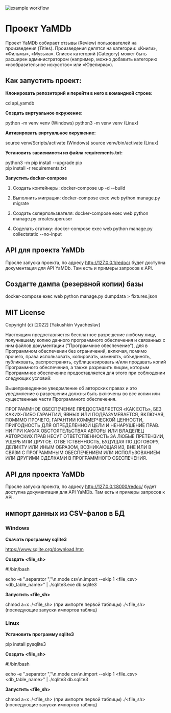 ![example workflow](https://github.com/JaSlava/yamdb_final/actions/workflows/yamdb_workflow.yml/badge.svg)
# Проект YaMDb  

Проект YaMDb собирает отзывы (Review) пользователей на произведения (Titles). Произведения делятся на категории: «Книги», «Фильмы», «Музыка». Список категорий (Category) может быть расширен администратором (например, можно добавить категорию «изобразительное искусство» или «Ювелирка»). 

## Как запустить проект:   

**Клонировать репозиторий и перейти в него в командной строке:**  

cd api_yamdb   

**Cоздать виртуальное окружение:**  

python -m venv venv (Windows) 
python3 -m venv venv (Linux) 


**Активировать виртуальное окружение:**  

source venv/Scripts/activate (Windows) 
source venv/bin/activate (Linux) 

**Установить зависимости из файла requirements.txt:**  

python3 -m pip install --upgrade pip  
pip install -r requirements.txt   

**Запустить docker-compose**  

1. Создать контейнеры: 
docker-compose up -d --build    

2. Выполнить миграции: 
docker-compose exec web python manage.py migrate  

3. Создать скперпользвателя: 
docker-compose exec web python manage.py createsuperuser  

4. Соделать статику: 
docker-compose exec web python manage.py collectstatic --no-input   

## API для проекта YaMDb  

Просле запуска проекта, по адресу http://127.0.0.1/redoc/ будет доступна документация для API YaMDb. Там есть и примеры запросов к API.  

## Создагте дампа (резервной копии) базы  
docker-compose exec web python manage.py dumpdata > fixtures.json  

## MIT License 
Copyright (c) [2022] [Yakushkin Vyacheslav]  

Настоящим предоставляется бесплатное разрешение любому лицу, получившему копию 
данного программного обеспечения и связанных с ним файлов документации ("Программное обеспечение"), для 
в Программном обеспечении без ограничений, включая, помимо прочего, права 
использовать, копировать, изменять, объединять, публиковать, распространять, сублицензировать и/или продавать 
копий Программного обеспечения, а также разрешить лицам, которым Программное обеспечение 
предоставляется для этого при соблюдении следующих условий: 

Вышеприведенное уведомление об авторских правах и это уведомление о разрешении должны быть включены во все 
копии или существенные части Программного обеспечения. 
 
ПРОГРАММНОЕ ОБЕСПЕЧЕНИЕ ПРЕДОСТАВЛЯЕТСЯ «КАК ЕСТЬ», БЕЗ КАКИХ-ЛИБО ГАРАНТИЙ, ЯВНЫХ ИЛИ 
ПОДРАЗУМЕВАЕТСЯ, ВКЛЮЧАЯ, ПОМИМО ПРОЧЕГО, ГАРАНТИИ КОММЕРЧЕСКОЙ ЦЕННОСТИ, 
ПРИГОДНОСТЬ ДЛЯ ОПРЕДЕЛЕННОЙ ЦЕЛИ И НЕНАРУШЕНИЕ ПРАВ. НИ ПРИ КАКИХ ОБСТОЯТЕЛЬСТВАХ 
АВТОРЫ ИЛИ ВЛАДЕЛЕЦ АВТОРСКИХ ПРАВ НЕСУТ ОТВЕТСТВЕННОСТЬ ЗА ЛЮБЫЕ ПРЕТЕНЗИИ, УЩЕРБ ИЛИ ДРУГОЕ. 
ОТВЕТСТВЕННОСТЬ, БУДУЩАЯ ПО ​​ДОГОВОРУ, ДЕЛИКТУ ИЛИ ИНЫМ ОБРАЗОМ, ВОЗНИКАЮЩАЯ ИЗ, 
ВНЕ ИЛИ В СВЯЗИ С ПРОГРАММНЫМ ОБЕСПЕЧЕНИЕМ ИЛИ ИСПОЛЬЗОВАНИЕМ ИЛИ ДРУГИМИ СДЕЛКАМИ В 
ПРОГРАММНОГО ОБЕСПЕЧЕНИЯ. 
## API для проекта YaMDb

Просле запуска проекта, по адресу http://127.0.0.1:8000/redoc/ будет доступна документация для API YaMDb. Там есть и примеры запросов к API.

## импорт данных из CSV-фалов в БД

### Windows

**Скачать программу sqlite3**

https://www.sqlite.org/download.htm

**Создать <file_sh>**

#!/bin/bash

echo -e ".separator \",\"\n.mode csv\n.import  --skip 1 <file_csv> <db_table_name>" | ./sqlite3.exe db.sqlite3

**Запустить <file_sh>**

chmod a+x ./<file_sh> (при импорте первой таблицы)
./<file_sh> (последующие запуски импортов таблиц)

### Linux

**Установить программу sqlite3**

pip install pysqlite3

**Cоздать <file_sh>**

#!/bin/bash

echo -e ".separator \",\"\n.mode csv\n.import  --skip 1 <file_csv> <db_table_name>" | ./sqlite3 db.sqlite3

**Запустить <file_sh>**

chmod a+x ./<file_sh> (при импорте первой таблицы)
./<file_sh> (последующие запуски импортов таблиц)